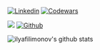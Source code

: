 <!-- Your badges -->
[![Linkedin](https://img.shields.io/badge/ilya-filimonov-blue?style=flat&logo=Linkedin&logoColor=white)](https://www.linkedin.com/in/ilya-filimonov/)
[![Codewars](https://www.codewars.com/users/ilya_filimonov/badges/micro)](https://www.codewars.com/users/ilya_filimonov)

<!-- Profile View Count and GitStats -->
![](https://komarev.com/ghpvc/?username=ilyafilimonov&style=flat)
[![Github](https://img.shields.io/badge/-ilyafilimonov-black?style=flat&labelColor=black&logo=github&logoColor=white)](https://gitstats.me/ilyafilimonov)

<!-- https://github.com/anuraghazra/github-readme-stats -->
![ilyafilimonov's github stats](https://github-readme-stats.vercel.app/api?username=ilyafilimonov&show_icons=true&count_private=true&include_all_commits=true&hide_title=true)



